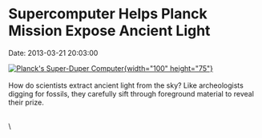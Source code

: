 Supercomputer Helps Planck Mission Expose Ancient Light
=======================================================

Date: 2013-03-21 20:03:00

[![Planck\'s Super-Duper
Computer](http://www.jpl.nasa.gov/images/planck/20130321b/planck20130321b-th.jpg){width="100"
height="75"}](http://www.jpl.nasa.gov/news/news.cfm?release=2013-110&rn=news.xml&rst=3740)\
\
How do scientists extract ancient light from the sky? Like archeologists
digging for fossils, they carefully sift through foreground material to
reveal their prize.

\
\
